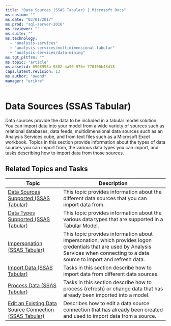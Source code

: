 ```yaml
---
title: "Data Sources (SSAS Tabular) | Microsoft Docs"
ms.custom: ""
ms.date: "03/01/2017"
ms.prod: "sql-server-2016"
ms.reviewer: ""
ms.suite: ""
ms.technology: 
  - "analysis-services"
  - "analysis-services/multidimensional-tabular"
  - "analysis-services/data-mining"
ms.tgt_pltfrm: ""
ms.topic: "article"
ms.assetid: 6908998b-9302-4a90-976e-770106b48d18
caps.latest.revision: 13
ms.author: "owend"
manager: "erikre"
---
```

# Data Sources (SSAS Tabular)
  Data sources provide the data to be included in a tabular model solution. You can import data into your model from a wide variety of sources such as relational databases, data feeds, multidimensional data sources such as an Analysis Services cube, and from text files such as a Microsoft Excel workbook. Topics in this section provide information about the types of data sources you can import from, the various data types you can import, and tasks describing how to import data from those sources.  
  
## Related Topics and Tasks  
  
|Topic|Description|  
|-----------|-----------------|  
|[Data Sources Supported &#40;SSAS Tabular&#41;](../../analysis-services/tabular-models/data-sources-supported-ssas-tabular.md)|This topic provides information about the different data sources that you can import data from.|  
|[Data Types Supported &#40;SSAS Tabular&#41;](../../analysis-services/tabular-models/data-types-supported-ssas-tabular.md)|This topic provides information about the various data types that are supported in a Tabular Model.|  
|[Impersonation &#40;SSAS Tabular&#41;](../../analysis-services/tabular-models/impersonation-ssas-tabular.md)|This topic provides information about impersonation, which provides logon credentials that are used by Analysis Services when connecting to a data source to import and refresh data.|  
|[Import Data &#40;SSAS Tabular&#41;](../Topic/Import%20Data%20\(SSAS%20Tabular\).md)|Tasks in this section describe how to import data from different data sources.|  
|[Process Data &#40;SSAS Tabular&#41;](../../analysis-services/tabular-models/process-data-ssas-tabular.md)|Tasks in this section describe how to process (refresh) or change data that has already been imported into a model.|  
|[Edit an Existing Data Source Connection &#40;SSAS Tabular&#41;](../../analysis-services/tabular-models/edit-an-existing-data-source-connection-ssas-tabular.md)|Describes how to edit a data source connection that has already been created and used to import data from a source.|  
  
  